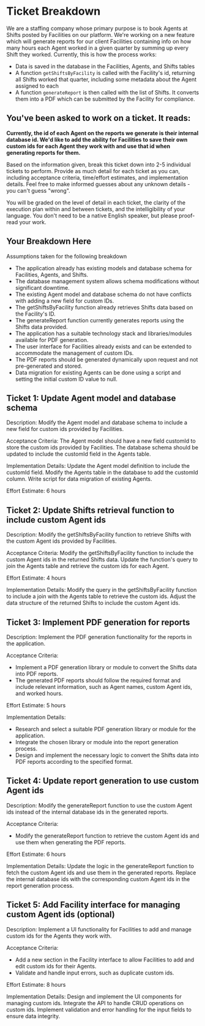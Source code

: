# Ticket Breakdown
We are a staffing company whose primary purpose is to book Agents at Shifts posted by Facilities on our platform. We're working on a new feature which will generate reports for our client Facilities containing info on how many hours each Agent worked in a given quarter by summing up every Shift they worked. Currently, this is how the process works:

- Data is saved in the database in the Facilities, Agents, and Shifts tables
- A function `getShiftsByFacility` is called with the Facility's id, returning all Shifts worked that quarter, including some metadata about the Agent assigned to each
- A function `generateReport` is then called with the list of Shifts. It converts them into a PDF which can be submitted by the Facility for compliance.

## You've been asked to work on a ticket. It reads:

**Currently, the id of each Agent on the reports we generate is their internal database id. We'd like to add the ability for Facilities to save their own custom ids for each Agent they work with and use that id when generating reports for them.**


Based on the information given, break this ticket down into 2-5 individual tickets to perform. Provide as much detail for each ticket as you can, including acceptance criteria, time/effort estimates, and implementation details. Feel free to make informed guesses about any unknown details - you can't guess "wrong".


You will be graded on the level of detail in each ticket, the clarity of the execution plan within and between tickets, and the intelligibility of your language. You don't need to be a native English speaker, but please proof-read your work.

## Your Breakdown Here

Assumptions taken for the following breakdown

- The application already has existing models and database schema for Facilities, Agents, and Shifts.
- The database management system allows schema modifications without significant downtime.
- The existing Agent model and database schema do not have conflicts with adding a new field for custom IDs.
- The getShiftsByFacility function already retrieves Shifts data based on the Facility's ID.
- The generateReport function currently generates reports using the Shifts data provided.
- The application has a suitable technology stack and libraries/modules available for PDF generation.
- The user interface for Facilities already exists and can be extended to accommodate the management of custom IDs.
- The PDF reports should be generated dynamically upon request and not pre-generated and stored.
- Data migration for existing Agents can be done using a script and setting the initial custom ID value to null.

## Ticket 1: Update Agent model and database schema

Description: Modify the Agent model and database schema to include a new field for custom ids provided by Facilities.

Acceptance Criteria:
The Agent model should have a new field customId to store the custom ids provided by Facilities.
The database schema should be updated to include the customId field in the Agents table.

Implementation Details:
Update the Agent model definition to include the customId field.
Modify the Agents table in the database to add the customId column.
Write script for data migration of existing Agents.

Effort Estimate: 6 hours

## Ticket 2: Update Shifts retrieval function to include custom Agent ids

Description: Modify the getShiftsByFacility function to retrieve Shifts with the custom Agent ids provided by Facilities.

Acceptance Criteria:
Modify the getShiftsByFacility function to include the custom Agent ids in the returned Shifts data.
Update the function's query to join the Agents table and retrieve the custom ids for each Agent.

Effort Estimate: 4 hours

Implementation Details:
Modify the query in the getShiftsByFacility function to include a join with the Agents table to retrieve the custom ids.
Adjust the data structure of the returned Shifts to include the custom Agent ids.

## Ticket 3: Implement PDF generation for reports

Description: Implement the PDF generation functionality for the reports in the application.

Acceptance Criteria:
- Implement a PDF generation library or module to convert the Shifts data into PDF reports.
- The generated PDF reports should follow the required format and include relevant information, such as Agent names, custom Agent ids, and worked hours.

Effort Estimate: 5 hours

Implementation Details:
- Research and select a suitable PDF generation library or module for the application.
- Integrate the chosen library or module into the report generation process.
- Design and implement the necessary logic to convert the Shifts data into PDF reports according to the specified format.

## Ticket 4: Update report generation to use custom Agent ids

Description: Modify the generateReport function to use the custom Agent ids instead of the internal database ids in the generated reports.

Acceptance Criteria:
- Modify the generateReport function to retrieve the custom Agent ids and use them when generating the PDF reports.

Effort Estimate: 6 hours

Implementation Details:
Update the logic in the generateReport function to fetch the custom Agent ids and use them in the generated reports.
Replace the internal database ids with the corresponding custom Agent ids in the report generation process.

## Ticket 5: Add Facility interface for managing custom Agent ids (optional)

Description: Implement a UI functionality for Facilities to add and manage custom ids for the Agents they work with.

Acceptance Criteria:
- Add a new section in the Facility interface to allow Facilities to add and edit custom ids for their Agents.
- Validate and handle input errors, such as duplicate custom ids.

Effort Estimate: 8 hours

Implementation Details:
Design and implement the UI components for managing custom ids.
Integrate the API to handle CRUD operations on custom ids.
Implement validation and error handling for the input fields to ensure data integrity.

